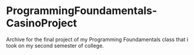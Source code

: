 # ProgrammingFoundamentals-CasinoProject
Archive for the final project of my Programming Foundamentals class that i took on my second semester of college.
